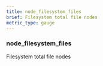 ```yaml
---
title: node_filesystem_files
brief: Filesystem total file nodes
metric_type: gauge
---
```

### node_filesystem_files

Filesystem total file nodes